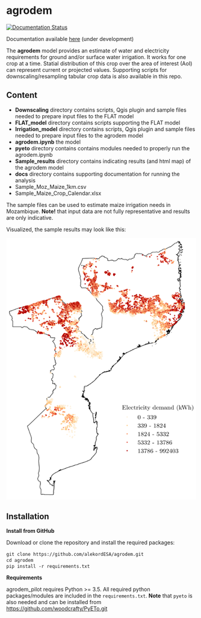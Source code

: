# agrodem

[![Documentation Status](https://readthedocs.org/projects/agrodem/badge/?version=latest)](https://agrodem.readthedocs.io/en/latest/?badge=latest)

Documentation available [here](https://agrodem.readthedocs.io/en/latest/) (under development)

The **agrodem** model provides an estimate of water and electricity requirements for ground and/or surface water irrigation. It works for one crop at a time. Statial distribution of this crop over the area of interest (AoI) can represent current or projected values. Supporting scripts for downscaling/resampling tabular crop data is also available in this repo. 

## Content

- **Downscaling** directory contains scripts, Qgis plugin and sample files needed to prepare input files to the FLAT model
- **FLAT_model** directory contains scripts supporting the FLAT model
- **Irrigation_model** directory contains scripts, Qgis plugin and sample files needed to prepare input files to the agrodem model
- **agrodem.ipynb** the model
- **pyeto** directory contains contains modules needed to properly run the agrodem.ipynb
- **Sample_results** directory contains indicating results (and html map) of the agrodem model
- **docs** directory contains supporting documentation for running the analysis
- Sample_Moz_Maize_1km.csv 
- Sample_Maize_Crop_Calendar.xlsx

The sample files can be used to estimate maize irrigation needs in Mozambique. **Note!** that input data are not fully representative and results are only indicative.

Visualized, the sample results may look like this:

![SampleResult](SampleResult.png)

## Installation

**Install from GitHub**

Download or clone the repository and install the required packages:

```
git clone https://github.com/alekordESA/agrodem.git
cd agrodem
pip install -r requirements.txt
```

**Requirements**

agrodem_pilot requires Python >= 3.5. All required python packages/modules are included in the ```requirements.txt```.
**Note** that ```pyeto``` is also needed and can be installed from https://github.com/woodcrafty/PyETo.git
